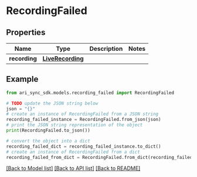 # RecordingFailed


## Properties

Name | Type | Description | Notes
------------ | ------------- | ------------- | -------------
**recording** | [**LiveRecording**](LiveRecording.md) |  | 

## Example

```python
from ari_sync_sdk.models.recording_failed import RecordingFailed

# TODO update the JSON string below
json = "{}"
# create an instance of RecordingFailed from a JSON string
recording_failed_instance = RecordingFailed.from_json(json)
# print the JSON string representation of the object
print(RecordingFailed.to_json())

# convert the object into a dict
recording_failed_dict = recording_failed_instance.to_dict()
# create an instance of RecordingFailed from a dict
recording_failed_from_dict = RecordingFailed.from_dict(recording_failed_dict)
```
[[Back to Model list]](../README.md#documentation-for-models) [[Back to API list]](../README.md#documentation-for-api-endpoints) [[Back to README]](../README.md)


